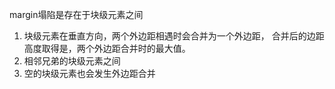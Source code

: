 margin塌陷是存在于块级元素之间

1. 块级元素在垂直方向，两个外边距相遇时会合并为一个外边距，
合并后的边距高度取得是，两个外边距合并时的最大值。
2. 相邻兄弟的块级元素之间
3. 空的块级元素也会发生外边距合并